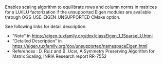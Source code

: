 Enables scaling algorithm to equilibrate rows and column norms in matrices
for a LU/ILU factorization if the unsupported Eigen modules are available
through OGS_USE_EIGEN_UNSUPPORTED CMake option.

See following links for detail description:

- "Note" in <https://eigen.tuxfamily.org/dox/classEigen_1_1SparseLU.html>
- "Detailed Description" in <https://eigen.tuxfamily.org/dox/unsupported/namespaceEigen.html>
- References : D. Ruiz and B. Ucar, A Symmetry Preserving Algorithm for Matrix Scaling, INRIA Research report RR-7552
